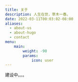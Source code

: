 ```yaml
---
title: 关于
description: 人生在世，草木一春。
date: 2022-03-11T00:03:02-08:00
aliases:
  - about-us
  - about-hugo
  - contact
menu:
    main: 
        weight: -90
        params:
            icon: user
---
```


 建设中。。。

